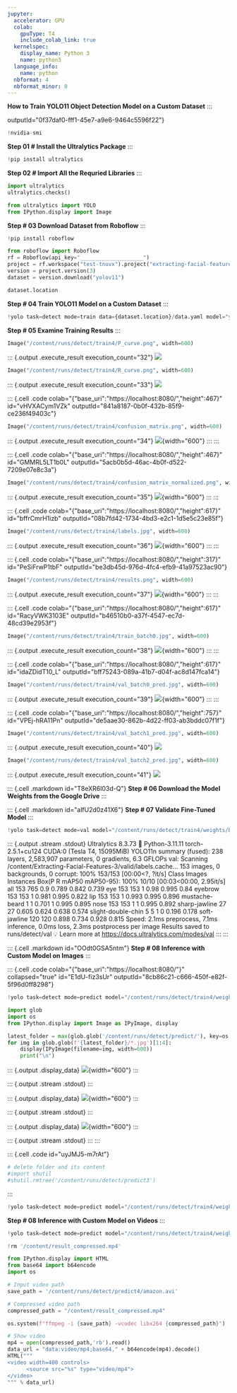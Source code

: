 ```yaml
---
jupyter:
  accelerator: GPU
  colab:
    gpuType: T4
    include_colab_link: true
  kernelspec:
    display_name: Python 3
    name: python3
  language_info:
    name: python
  nbformat: 4
  nbformat_minor: 0
---
```

**How to Train YOLO11 Object Detection Model on a Custom Dataset**
:::

outputId="0f37daf0-fff1-45e7-a9e6-9464c5596f22"}
``` python
!nvidia-smi
```

**Step 01 \# Install the Ultralytics Package**
:::

``` python
!pip install ultralytics
```

**Step 02 \# Import All the Requried Libraries**
:::

``` python
import ultralytics
ultralytics.checks()
```

``` python
from ultralytics import YOLO
from IPython.display import Image
```


**Step \# 03 Download Dataset from Roboflow**
:::

``` python
!pip install roboflow

from roboflow import Roboflow
rf = Roboflow(api_key="____________________")
project = rf.workspace("test-tnuvx").project("extracting-facial-features-ykifq-bjqdx")
version = project.version(3)
dataset = version.download("yolov11")
```

``` python
dataset.location
```

**Step \# 04 Train YOLO11 Model on a Custom Dataset**
:::

``` python
!yolo task=detect mode=train data={dataset.location}/data.yaml model="yolo11n.pt" epochs=40 imgsz=640
```

**Step \# 05 Examine Training Results**
:::

``` python
Image("/content/runs/detect/train4/P_curve.png", width=600)
```

::: {.output .execute_result execution_count="32"}
![](readme/d2bb37a3898b9775b05d70c97d570e1c96fca579.png)



``` python
Image("/content/runs/detect/train4/R_curve.png", width=600)
```

::: {.output .execute_result execution_count="33"}
![](readme/576c5e7eb0ce47d351188e836b0aea7293a1b4df.png)

::: {.cell .code colab="{\"base_uri\":\"https://localhost:8080/\",\"height\":467}" id="vHVXACym1VZk" outputId="841a8187-0b0f-432b-85f9-ce236f49403c"}
``` python
Image("/content/runs/detect/train4/confusion_matrix.png", width=600)
```

::: {.output .execute_result execution_count="34"}
![](readme/e81efb99d86fd34f7621c1ae9d8587cd4334ea9f.png){width="600"}
:::
:::

::: {.cell .code colab="{\"base_uri\":\"https://localhost:8080/\",\"height\":467}" id="GMMRL5LT1b0L" outputId="5acb0b5d-46ac-4b0f-d522-7209e07e8c3a"}
``` python
Image("/content/runs/detect/train4/confusion_matrix_normalized.png", width=600)
```

::: {.output .execute_result execution_count="35"}
![](readme/e96114b5ac29d59bb26b312ad530ebb77b5a2088.png){width="600"}
:::
:::

::: {.cell .code colab="{\"base_uri\":\"https://localhost:8080/\",\"height\":617}" id="bffrCmrH1izb" outputId="08b7fd42-1734-4bd3-e2c1-1d5e5c23e85f"}
``` python
Image("/content/runs/detect/train4/labels.jpg", width=600)
```

::: {.output .execute_result execution_count="36"}
![](readme/f1076de122b8724fa23d85b02d1f46bc308fb436.jpg){width="600"}
:::
:::

::: {.cell .code colab="{\"base_uri\":\"https://localhost:8080/\",\"height\":317}" id="PeSiFrwP1tbF" outputId="be3db45d-976d-4fc4-efb9-41a97523ac90"}
``` python
Image("/content/runs/detect/train4/results.png", width=600)
```

::: {.output .execute_result execution_count="37"}
![](readme/3740d07a12638b0f0c6a25bf8f286886f97da569.png){width="600"}
:::
:::

::: {.cell .code colab="{\"base_uri\":\"https://localhost:8080/\",\"height\":617}" id="RacyVWK3103E" outputId="b46510b0-a37f-4547-ec7d-48cd39e2953f"}
``` python
Image("/content/runs/detect/train4/train_batch0.jpg", width=600)
```

::: {.output .execute_result execution_count="38"}
![](readme/681cc23597cae7965df2bf362a91741268bf504e.jpg){width="600"}
:::
:::

::: {.cell .code colab="{\"base_uri\":\"https://localhost:8080/\",\"height\":617}" id="idaZDidT10_L" outputId="bff75243-089a-41b7-d04f-ac8d147fca14"}
``` python
Image("/content/runs/detect/train4/val_batch0_pred.jpg", width=600)
```

::: {.output .execute_result execution_count="39"}
![](readme/0c7846de4fe70ce5421fc0d7a8b7d9057ccb8c25.jpg){width="600"}
:::
:::

::: {.cell .code colab="{\"base_uri\":\"https://localhost:8080/\",\"height\":757}" id="VPEj-hRA11Pn" outputId="de5aae30-862b-4d22-ff03-ab3bddc07f1f"}
``` python
Image("/content/runs/detect/train4/val_batch1_pred.jpg", width=600)
```

::: {.output .execute_result execution_count="40"}
![](readme/57af3e99032c2d830ce42a1a61e6c97f41f291bb.jpg)


``` python
Image("/content/runs/detect/train4/val_batch2_pred.jpg", width=600)
```

::: {.output .execute_result execution_count="41"}
![](readme/41dc815b9c2faa54dd44bc3d1a72f4709f12270f.jpg)

::: {.cell .markdown id="T8eXR6l03d-Q"}
**Step \# 06 Download the Model Weights from the Google Drive**
:::

::: {.cell .markdown id="alfU2d0z41X6"}
**Step \# 07 Validate Fine-Tuned Model**
:::

``` python
!yolo task=detect mode=val model="/content/runs/detect/train4/weights/best.pt" data={dataset.location}/data.yaml
```

::: {.output .stream .stdout}
    Ultralytics 8.3.73 🚀 Python-3.11.11 torch-2.5.1+cu124 CUDA:0 (Tesla T4, 15095MiB)
    YOLO11n summary (fused): 238 layers, 2,583,907 parameters, 0 gradients, 6.3 GFLOPs
    val: Scanning /content/Extracting-Facial-Features-3/valid/labels.cache... 153 images, 0 backgrounds, 0 corrupt: 100% 153/153 [00:00<?, ?it/s]
                     Class     Images  Instances      Box(P          R      mAP50  mAP50-95): 100% 10/10 [00:03<00:00,  2.95it/s]
                       all        153        765        0.9      0.789      0.842      0.739
                       eye        153        153          1       0.98      0.995       0.84
                   eyebrow        153        153          1      0.981      0.995      0.822
                       lip        153        153          1      0.993      0.995      0.896
            mustache-beard          1          1      0.701          1      0.995      0.895
                      nose        153        153          1          1      0.995      0.892
             sharp-jawline         27         27      0.605      0.624      0.638      0.574
        slight-double-chin          5          5          1          0      0.196      0.178
              soft-jawline        120        120      0.898      0.734      0.928      0.815
    Speed: 2.1ms preprocess, 7.1ms inference, 0.0ms loss, 2.3ms postprocess per image
    Results saved to runs/detect/val
    💡 Learn more at https://docs.ultralytics.com/modes/val
:::
:::

::: {.cell .markdown id="OOdt0GSA5ntm"}
**Step \# 08 Inference with Custom Model on Images**
:::

::: {.cell .code colab="{\"base_uri\":\"https://localhost:8080/\"}" collapsed="true" id="E1dU-fiz3sUr" outputId="8cb86c21-c666-450f-e82f-5f96d0ff8298"}
``` python
!yolo task=detect mode=predict model="/content/runs/detect/train4/weights/best.pt" conf=0.25 source={dataset.location}/test/images save=True
```

``` python
import glob
import os
from IPython.display import Image as IPyImage, display

latest_folder = max(glob.glob('/content/runs/detect/predict/'), key=os.path.getmtime)
for img in glob.glob(f'{latest_folder}/*.jpg')[1:4]:
    display(IPyImage(filename=img, width=600))
    print("\n")
```

::: {.output .display_data}
![](readme/c2daaafeb45bd18fadf23955070170894e164e8d.jpg){width="600"}
:::

::: {.output .stream .stdout}
:::

::: {.output .display_data}
![](readme/1e0c0b893ff1a9fd50a71cbc95d0000bc0f9d2b9.jpg){width="600"}
:::

::: {.output .stream .stdout}
:::

::: {.output .display_data}
![](readme/ccf703f3f5de86d2f7ac2037b1c5b95097c355f8.jpg){width="600"}
:::

::: {.output .stream .stdout}
:::
:::

::: {.cell .code id="uyJMJ5-m7rAt"}
``` python
# delete folder and its content
#import shutil
#shutil.rmtree('/content/runs/detect/predict3')
```
:::

``` python
!yolo task=detect mode=predict model="/content/runs/detect/train4/weights/best.pt" conf=0.25 source='' save=True
```


**Step \# 08 Inference with Custom Model on Videos**
:::

``` python
!yolo task=detect mode=predict model="/content/runs/detect/train4/weights/best.pt" conf=0.25 source="/content/amazon.mp4" save=True
```

``` python
!rm '/content/result_compressed.mp4'
```

``` python
from IPython.display import HTML
from base64 import b64encode
import os

# Input video path
save_path = '/content/runs/detect/predict4/amazon.avi'

# Compressed video path
compressed_path = "/content/result_compressed.mp4"

os.system(f"ffmpeg -i {save_path} -vcodec libx264 {compressed_path}")

# Show video
mp4 = open(compressed_path,'rb').read()
data_url = "data:video/mp4;base64," + b64encode(mp4).decode()
HTML("""
<video width=400 controls>
      <source src="%s" type="video/mp4">
</video>
""" % data_url)
```
